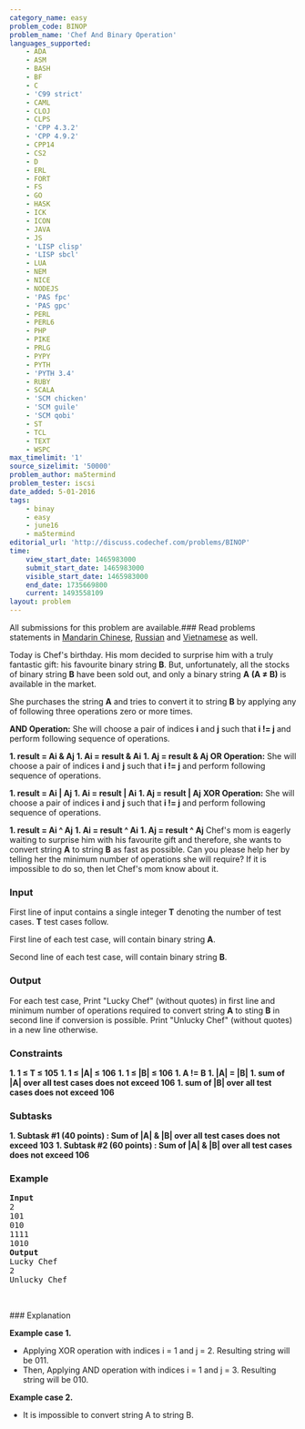 ```yaml
---
category_name: easy
problem_code: BINOP
problem_name: 'Chef And Binary Operation'
languages_supported:
    - ADA
    - ASM
    - BASH
    - BF
    - C
    - 'C99 strict'
    - CAML
    - CLOJ
    - CLPS
    - 'CPP 4.3.2'
    - 'CPP 4.9.2'
    - CPP14
    - CS2
    - D
    - ERL
    - FORT
    - FS
    - GO
    - HASK
    - ICK
    - ICON
    - JAVA
    - JS
    - 'LISP clisp'
    - 'LISP sbcl'
    - LUA
    - NEM
    - NICE
    - NODEJS
    - 'PAS fpc'
    - 'PAS gpc'
    - PERL
    - PERL6
    - PHP
    - PIKE
    - PRLG
    - PYPY
    - PYTH
    - 'PYTH 3.4'
    - RUBY
    - SCALA
    - 'SCM chicken'
    - 'SCM guile'
    - 'SCM qobi'
    - ST
    - TCL
    - TEXT
    - WSPC
max_timelimit: '1'
source_sizelimit: '50000'
problem_author: ma5termind
problem_tester: iscsi
date_added: 5-01-2016
tags:
    - binay
    - easy
    - june16
    - ma5termind
editorial_url: 'http://discuss.codechef.com/problems/BINOP'
time:
    view_start_date: 1465983000
    submit_start_date: 1465983000
    visible_start_date: 1465983000
    end_date: 1735669800
    current: 1493558109
layout: problem
---
```

All submissions for this problem are available.###  Read problems statements in [Mandarin Chinese](http://www.codechef.com/download/translated/JUNE16/mandarin/BINOP.pdf), [Russian](http://www.codechef.com/download/translated/JUNE16/russian/BINOP.pdf) and [Vietnamese](http://www.codechef.com/download/translated/JUNE16/vietnamese/BINOP.pdf) as well.

Today is Chef's birthday. His mom decided to surprise him with a truly fantastic gift: his favourite binary string **B**. But, unfortunately, all the stocks of binary string **B** have been sold out, and only a binary string **A** **(A ≠ B)** is available in the market.

She purchases the string **A** and tries to convert it to string **B** by applying any of following three operations zero or more times.

**AND Operation:**
She will choose a pair of indices **i** and **j** such that **i != j** and perform following sequence of operations.

**1. result = Ai & Aj** 
**1. Ai = result & Ai** 
**1. Aj = result & Aj** 
**OR Operation:**
She will choose a pair of indices **i** and **j** such that **i != j** and perform following sequence of operations.

**1. result = Ai | Aj** 
**1. Ai = result | Ai** 
**1. Aj = result | Aj** 
**XOR Operation:**
She will choose a pair of indices **i** and **j** such that **i != j** and perform following sequence of operations.

**1. result = Ai ^ Aj** 
**1. Ai = result ^ Ai** 
**1. Aj = result ^ Aj** 
Chef's mom is eagerly waiting to surprise him with his favourite gift and therefore, she wants to convert string **A** to string **B** as fast as possible. Can you please help her by telling her the minimum number of operations she will require? If it is impossible to do so, then let Chef's mom know about it.

### Input

First line of input contains a single integer **T** denoting the number of test cases. **T** test cases follow.

First line of each test case, will contain binary string **A**.

Second line of each test case, will contain binary string **B**.

### Output

For each test case, Print "Lucky Chef" (without quotes) in first line and minimum number of operations required to convert string **A** to sting **B** in second line if conversion is possible. Print "Unlucky Chef" (without quotes) in a new line otherwise.

### Constraints

**1. 1 ≤ T ≤ 105** 
**1. 1 ≤ |A| ≤ 106** 
**1. 1 ≤ |B| ≤ 106** 
**1. A != B** 
**1. |A| = |B|** 
**1. sum of |A| over all test cases does not exceed 106** 
**1. sum of |B| over all test cases does not exceed 106** 
### Subtasks

**1. Subtask #1 (40 points) : Sum of |A| & |B| over all test cases does not exceed 103** 
**1. Subtask #2 (60 points) : Sum of |A| & |B| over all test cases does not exceed 106** 
### Example

<pre>
<b>Input</b>
2
101
010
1111
1010
<b>Output</b>
Lucky Chef
2
Unlucky Chef


</pre>### Explanation
**Example case 1.**

- Applying XOR operation with indices i = 1 and j = 2. Resulting string will be 011.
- Then, Applying AND operation with indices i = 1 and j = 3. Resulting string will be 010.


**Example case 2.**

- It is impossible to convert string A to string B.
